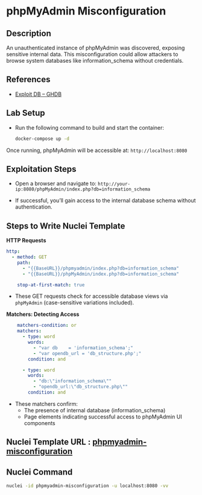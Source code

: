 # phpMyAdmin Misconfiguration

## Description  

An unauthenticated instance of phpMyAdmin was discovered, exposing sensitive internal data. This misconfiguration could allow attackers to browse system databases like information_schema without credentials.
## References  

- [Exploit DB – GHDB](https://www.exploit-db.com/ghdb/6997)  

## Lab Setup  

- Run the following command to build and start the container:

  ```bash
  docker-compose up -d
  ```
Once running, phpMyAdmin will be accessible at: `http://localhost:8080`

## Exploitation Steps  
- Open a browser and navigate to: `http://your-ip:8080/phpMyAdmin/index.php?db=information_schema`

- If successful, you’ll gain access to the internal database schema without authentication.


## Steps to Write Nuclei Template  


**HTTP Requests**
```yaml
http:
  - method: GET
    path:
      - "{{BaseURL}}/phpmyadmin/index.php?db=information_schema"
      - "{{BaseURL}}/phpMyAdmin/index.php?db=information_schema"

    stop-at-first-match: true
```
- These GET requests check for accessible database views via `phpMyAdmin` (case-sensitive variations included).

**Matchers: Detecting Access**
```yaml
    matchers-condition: or
    matchers:
      - type: word
        words:
          - "var db    = 'information_schema';"
          - "var opendb_url = 'db_structure.php';"
        condition: and

      - type: word
        words:
          - "db:\"information_schema\""
          - "opendb_url:\"db_structure.php\""
        condition: and
```

- These matchers confirm:
    - The presence of internal database (information_schema)
    - Page elements indicating successful access to phpMyAdmin UI components

## Nuclei Template URL : [phpmyadmin-misconfiguration](https://github.com/projectdiscovery/nuclei-templates/blob/main/http/misconfiguration/phpmyadmin/phpmyadmin-misconfiguration.yaml)

## Nuclei Command  

```bash
nuclei -id phpmyadmin-misconfiguration -u localhost:8080 -vv
```